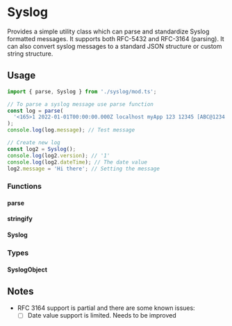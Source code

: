 # Syslog

Provides a simple utility class which can parse and standardize Syslog
formatted messages. It supports both RFC-5432 and RFC-3164 (parsing). It
can also convert syslog messages to a standard JSON structure or custom
string structure.

## Usage

```ts
import { parse, Syslog } from './syslog/mod.ts';

// To parse a syslog message use parse function
const log = parse(
  '<165>1 2022-01-01T00:00:00.000Z localhost myApp 123 12345 [ABC@1234 key="value"] Test message',
);
console.log(log.message); // Test message

// Create new log
const log2 = Syslog();
console.log(log2.version); // '1'
console.log(log2.dateTime); // The date value
log2.message = 'Hi there'; // Setting the message
```

### Functions

#### parse

#### stringify

#### Syslog

### Types

#### SyslogObject

## Notes

- RFC 3164 support is partial and there are some known issues:
  - [ ] Date value support is limited. Needs to be improved
